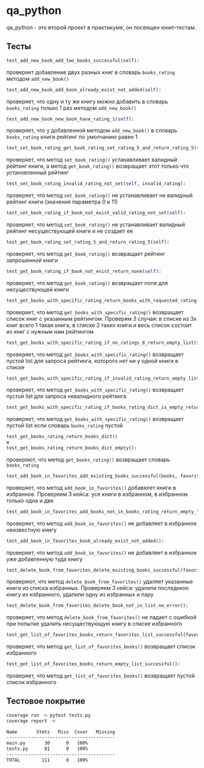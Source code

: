# qa_python

qa_python - это второй проект в практикуме, он посвящен юнит-тестам.

## Тесты

```python
test_add_new_book_add_two_books_successful(self):
```

проверяет добавление двух разных книг в словарь `books_rating` методом `add_new_book()`

```python
test_add_new_book_add_book_already_exist_not_added(self):
```

проверяет, что одну и ту же книгу можно добавить в словарь `books_rating` только 1 раз методом `add_new_book()`

```python
test_add_new_book_new_book_have_rating_1(self):
```

проверяет, что у добавленной методом `add_new_book()` в словарь `books_rating` книги рейтинг по умолчанию равен 1

```python
test_set_book_rating_get_book_rating_set_rating_5_and_return_rating_5(self):
```

проверяет, что метод `set_book_rating()` устанавливает валидный рейтинг книги, а метод `get_book_rating()` возвращает
этот только что установленный рейтинг

```python
test_set_book_rating_invalid_rating_not_set(self, invalid_rating):
```

проверяет, что метод `set_book_rating()` не устанавливает не валидный рейтинг книги (значения параметра 0 и 11)

```python
test_set_book_rating_if_book_not_exist_valid_rating_not_set(self):
```

проверяет, что метод `set_book_rating()` не устанавливает валидный рейтинг несуществующей книге и не создает ее

```python
test_get_book_rating_set_rating_5_and_return_rating_5(self):
```

проверяет, что метод `get_book_rating()` возвращает рейтинг запрошенной книги

```python
test_get_book_rating_if_book_not_exist_return_none(self):
```

проверяет, что метод `get_book_rating()` возвращает none для несуществующей книги

```python
test_get_books_with_specific_rating_return_books_with_requested_rating(self, books, rating, result):
```

проверяет, что метод `get_books_with_specific_rating()` возвращает список книг с указанным рейтингом. Проверям 3 случая:
в списке из 3х книг всего 1 такая книга, в списке 2 таких книги и весь список состоит из книг с нужным нам рейтингом

```python
test_get_books_with_specific_rating_if_no_ratings_8_return_empty_list(self):
```

проверяет, что метод `get_books_with_specific_rating()` возвращает пустой list для запроса рейтинга, которого нет ни у
одной книги в списке

```python
test_get_books_with_specific_rating_if_invalid_rating_return_empty_list(self, invalid_rating):
```

проверяет, что метод `get_books_with_specific_rating()` возвращает пустой list для запроса невалидного рейтинга

```python
test_get_books_with_specific_rating_if_books_rating_dict_is_empty_return_empty_list(self, invalid_rating):
```

проверяет, что метод `get_books_with_specific_rating()` возвращает пустой list если словарь `books_rating`  пустой

```python
test_get_books_rating_return_books_dict()
и
test_get_books_rating_return_books_dict_empty():
```

проверяют, что метод `get_books_rating()` возвращает словарь `books_rating`

```python
test_add_book_in_favorites_add_existing_books_successful(books, favorites, result):
```

проверяет, что метод `add_book_in_favorites()` добавялет книги в избранное. Проверяем 3 кейса: усе книги в избранном, в
избранном только одна и две

```python
test_add_book_in_favorites_add_books_not_in_books_rating_return_empty_list():
```

проверяет, что метод `add_book_in_favorites()` не добавляет в избранное неизвестную книгу

```python
test_add_book_in_favorites_book_already_exist_not_added():
```

проверяет, что метод `add_book_in_favorites()` не добавляет в избранное уже добавленную туда книгу

```python
test_delete_book_from_favorites_delete_existing_books_successful(favorites, deleted, result):
```

проверяют, что метод `delete_book_from_favorites()` удаляет указанные книги из списка избранных. Проверяем 3 кейса:
удалили последнюю книгу из избранного, удалили одну из избранных и пару

```python
test_delete_book_from_favorites_delete_book_not_in_list_no_error():
```

проверяет, что метод `delete_book_from_favorites()` не падает с ошибкой при попытке удалить несуществующую книгу в
списке избранного

```python
test_get_list_of_favorites_books_return_favorites_list_successful(favorites, result):
```

проверяет, что метод `get_list_of_favorites_books()` возвращает список избранного

```python
test_get_list_of_favorites_books_return_empty_list_successful():
```

проверяет, что метод `get_list_of_favorites_books()` возвращает пустой список избранного

## Тестовое покрытие
```bash
coverage run -m pytest tests.py
coverage report -m  

Name       Stmts   Miss  Cover   Missing
----------------------------------------
main.py       30      0   100%
tests.py      81      0   100%
----------------------------------------
TOTAL        111      0   100%
```

